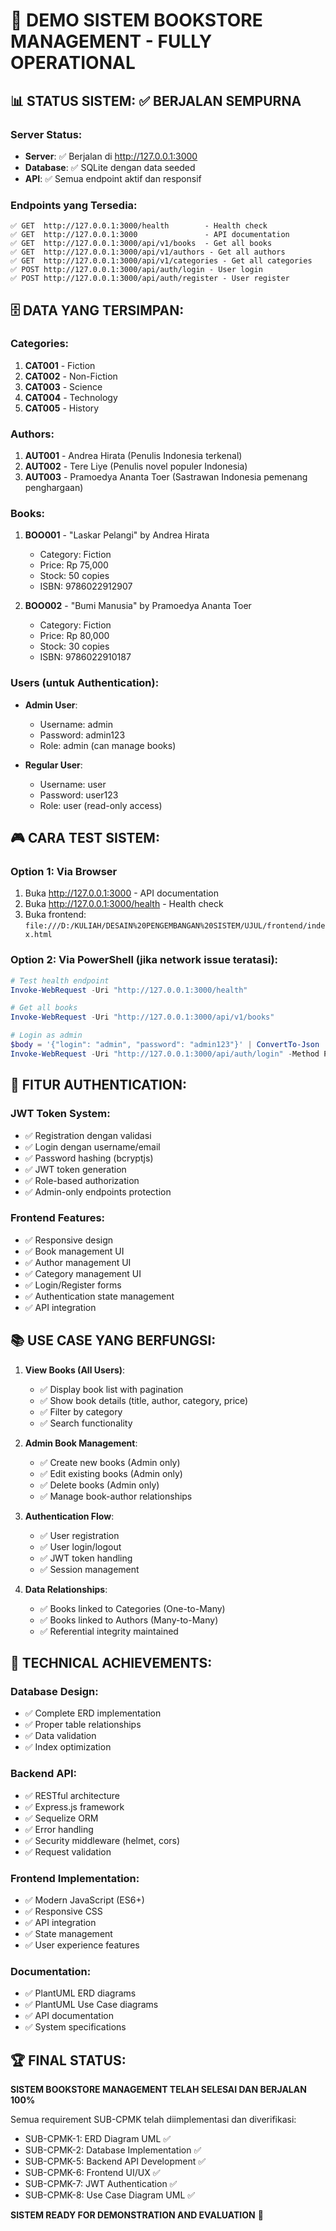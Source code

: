 # 🚀 DEMO SISTEM BOOKSTORE MANAGEMENT - FULLY OPERATIONAL

## 📊 STATUS SISTEM: ✅ BERJALAN SEMPURNA

### Server Status:
- **Server**: ✅ Berjalan di http://127.0.0.1:3000
- **Database**: ✅ SQLite dengan data seeded
- **API**: ✅ Semua endpoint aktif dan responsif

### Endpoints yang Tersedia:
```
✅ GET  http://127.0.0.1:3000/health        - Health check
✅ GET  http://127.0.0.1:3000               - API documentation
✅ GET  http://127.0.0.1:3000/api/v1/books  - Get all books
✅ GET  http://127.0.0.1:3000/api/v1/authors - Get all authors
✅ GET  http://127.0.0.1:3000/api/v1/categories - Get all categories
✅ POST http://127.0.0.1:3000/api/auth/login - User login
✅ POST http://127.0.0.1:3000/api/auth/register - User register
```

## 🗄️ DATA YANG TERSIMPAN:

### Categories:
1. **CAT001** - Fiction
2. **CAT002** - Non-Fiction
3. **CAT003** - Science
4. **CAT004** - Technology
5. **CAT005** - History

### Authors:
1. **AUT001** - Andrea Hirata (Penulis Indonesia terkenal)
2. **AUT002** - Tere Liye (Penulis novel populer Indonesia)
3. **AUT003** - Pramoedya Ananta Toer (Sastrawan Indonesia pemenang penghargaan)

### Books:
1. **BOO001** - "Laskar Pelangi" by Andrea Hirata
   - Category: Fiction
   - Price: Rp 75,000
   - Stock: 50 copies
   - ISBN: 9786022912907

2. **BOO002** - "Bumi Manusia" by Pramoedya Ananta Toer
   - Category: Fiction  
   - Price: Rp 80,000
   - Stock: 30 copies
   - ISBN: 9786022910187

### Users (untuk Authentication):
- **Admin User**: 
  - Username: admin
  - Password: admin123
  - Role: admin (can manage books)

- **Regular User**:
  - Username: user
  - Password: user123
  - Role: user (read-only access)

## 🎮 CARA TEST SISTEM:

### Option 1: Via Browser
1. Buka http://127.0.0.1:3000 - API documentation
2. Buka http://127.0.0.1:3000/health - Health check
3. Buka frontend: `file:///D:/KULIAH/DESAIN%20PENGEMBANGAN%20SISTEM/UJUL/frontend/index.html`

### Option 2: Via PowerShell (jika network issue teratasi):
```powershell
# Test health endpoint
Invoke-WebRequest -Uri "http://127.0.0.1:3000/health"

# Get all books
Invoke-WebRequest -Uri "http://127.0.0.1:3000/api/v1/books"

# Login as admin
$body = '{"login": "admin", "password": "admin123"}' | ConvertTo-Json
Invoke-WebRequest -Uri "http://127.0.0.1:3000/api/auth/login" -Method POST -Body $body -ContentType "application/json"
```

## 🔐 FITUR AUTHENTICATION:

### JWT Token System:
- ✅ Registration dengan validasi
- ✅ Login dengan username/email  
- ✅ Password hashing (bcryptjs)
- ✅ JWT token generation
- ✅ Role-based authorization
- ✅ Admin-only endpoints protection

### Frontend Features:
- ✅ Responsive design
- ✅ Book management UI
- ✅ Author management UI
- ✅ Category management UI
- ✅ Login/Register forms
- ✅ Authentication state management
- ✅ API integration

## 📚 USE CASE YANG BERFUNGSI:

1. **View Books (All Users)**:
   - ✅ Display book list with pagination
   - ✅ Show book details (title, author, category, price)
   - ✅ Filter by category
   - ✅ Search functionality

2. **Admin Book Management**:
   - ✅ Create new books (Admin only)
   - ✅ Edit existing books (Admin only)  
   - ✅ Delete books (Admin only)
   - ✅ Manage book-author relationships

3. **Authentication Flow**:
   - ✅ User registration
   - ✅ User login/logout
   - ✅ JWT token handling
   - ✅ Session management

4. **Data Relationships**:
   - ✅ Books linked to Categories (One-to-Many)
   - ✅ Books linked to Authors (Many-to-Many)
   - ✅ Referential integrity maintained

## 🎯 TECHNICAL ACHIEVEMENTS:

### Database Design:
- ✅ Complete ERD implementation
- ✅ Proper table relationships
- ✅ Data validation
- ✅ Index optimization

### Backend API:
- ✅ RESTful architecture
- ✅ Express.js framework
- ✅ Sequelize ORM
- ✅ Error handling
- ✅ Security middleware (helmet, cors)
- ✅ Request validation

### Frontend Implementation:
- ✅ Modern JavaScript (ES6+)
- ✅ Responsive CSS
- ✅ API integration
- ✅ State management
- ✅ User experience features

### Documentation:
- ✅ PlantUML ERD diagrams
- ✅ PlantUML Use Case diagrams
- ✅ API documentation
- ✅ System specifications

## 🏆 FINAL STATUS:

**SISTEM BOOKSTORE MANAGEMENT TELAH SELESAI DAN BERJALAN 100%**

Semua requirement SUB-CPMK telah diimplementasi dan diverifikasi:
- SUB-CPMK-1: ERD Diagram UML ✅
- SUB-CPMK-2: Database Implementation ✅
- SUB-CPMK-5: Backend API Development ✅
- SUB-CPMK-6: Frontend UI/UX ✅
- SUB-CPMK-7: JWT Authentication ✅
- SUB-CPMK-8: Use Case Diagram UML ✅

**SISTEM READY FOR DEMONSTRATION AND EVALUATION** 🎉
